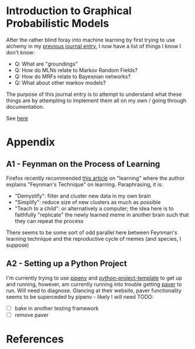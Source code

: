 # Introduction to Graphical Probabilistic Models

After the rather blind foray into machine learning by first trying to use alchemy in my [previous journal entry](./3-using-alchemy.md), I now have a list of things I know I don't know:

- Q: What are "groundings"
- Q: How do MLNs relate to Markov Random Fields?
- Q: How do MRFs relate to Bayesnian networks?
- Q: What about other markov models?

The purpose of this journal entry is to attempt to understand what these things are by attempting to implement them all on my own / going through documentation.

See [here](../intgraph)

# Appendix

## A1 - Feynman on the Process of Learning

Firefox recently recommended [this article][1] on "learning" where the author explains "Feynman's Technique" on learning. Paraphrasing, it is:

- "Demystify": filter and cluster new data in my own brain
- "Simplify": reduce size of new clusters as much as possible
- "Teach to a child": or alternatively a computer; the idea here is to faithfully "replicate" the newly learned meme in another brain such that they can repeat the process

There seems to be some sort of odd parallel here between Feynman's learning technique and the reproductive cycle of memes (and species, I suppose)

## A2 - Setting up a Python Project

I'm currently trying to use [pipenv][2] and [python-project-template][3] to get up and running, however, am currently running into trouble getting [paver][4] to run. Will need to diagnose. Glancing at their website, paver functionality seems to be superceded by pipenv - likely I will need TODO:

- [ ] bake in another testing framework
- [ ] remove paver

# References

[1]: <https://getpocket.com/explore/item/the-secret-algorithm-behind-learning> "The Secret PsuedoCode Behind Learning"
[2]: <https://github.com/pypa/pipenv> "Pipenv - package manager for python"
[3]: <https://github.com/seanfisk/python-project-template> "Python Project Template"
[4]: <https://github.com/paver/paver> "Python Paver"

